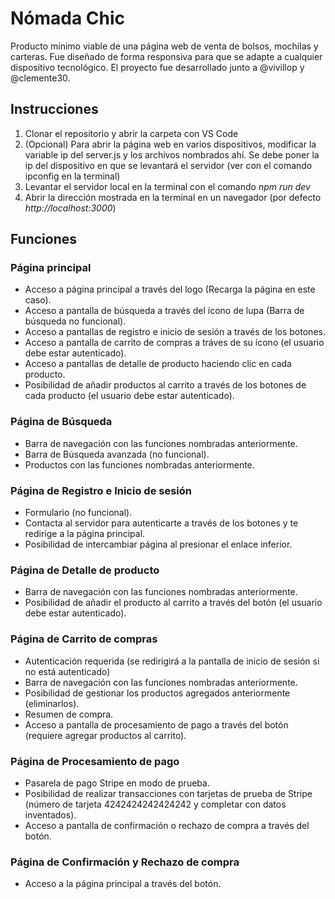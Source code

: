 # Nómada Chic
Producto mínimo viable de una página web de venta de bolsos, mochilas y carteras. Fue diseñado de forma responsiva para que se adapte a cualquier dispositivo tecnológico. El proyecto fue desarrollado junto a @vivillop y @clemente30.

## Instrucciones
1. Clonar el repositorio y abrir la carpeta con VS Code
2. (Opcional) Para abrir la página web en varios dispositivos, modificar la variable ip del server.js y los archivos nombrados ahí. Se debe poner la ip del dispositivo en que se levantará el servidor (ver con el comando ipconfig en la terminal)
2. Levantar el servidor local en la terminal con el comando *npm run dev*
3. Abrir la dirección mostrada en la terminal en un navegador (por defecto *http://localhost:3000*)

## Funciones
### Página principal
- Acceso a página principal a través del logo (Recarga la página en este caso).
- Acceso a pantalla de búsqueda a través del ícono de lupa (Barra de búsqueda no funcional).
- Acceso a pantallas de registro e inicio de sesión a través de los botones.
- Acceso a pantalla de carrito de compras a tráves de su ícono (el usuario debe estar autenticado).
- Acceso a pantallas de detalle de producto haciendo clic en cada producto.
- Posibilidad de añadir productos al carrito a través de los botones de cada producto (el usuario debe estar autenticado).

### Página de Búsqueda
- Barra de navegación con las funciones nombradas anteriormente.
- Barra de Búsqueda avanzada (no funcional).
- Productos con las funciones nombradas anteriormente.

### Página de Registro e Inicio de sesión
- Formulario (no funcional).
- Contacta al servidor para autenticarte a través de los botones y te redirige a la página principal.
- Posibilidad de intercambiar página al presionar el enlace inferior.

### Página de Detalle de producto
- Barra de navegación con las funciones nombradas anteriormente.
- Posibilidad de añadir el producto al carrito a través del botón (el usuario debe estar autenticado).

### Página de Carrito de compras
- Autenticación requerida (se redirigirá a la pantalla de inicio de sesión si no está autenticado)
- Barra de navegación con las funciones nombradas anteriormente.
- Posibilidad de gestionar los productos agregados anteriormente (eliminarlos).
- Resumen de compra.
- Acceso a pantalla de procesamiento de pago a través del botón (requiere agregar productos al carrito).

### Página de Procesamiento de pago
- Pasarela de pago Stripe en modo de prueba.
- Posibilidad de realizar transacciones con tarjetas de prueba de Stripe (número de tarjeta 4242424242424242 y completar con datos inventados).
- Acceso a pantalla de confirmación o rechazo de compra a través del botón.

### Página de Confirmación y Rechazo de compra
- Acceso a la página principal a través del botón.
